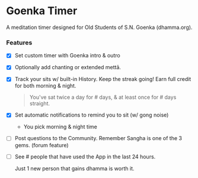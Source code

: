 # Goenka Timer

A meditation timer designed for Old Students of S.N. Goenka (dhamma.org).

### Features

- [x] Set custom timer with Goenka intro & outro

- [x] Optionally add chanting or extended mettā.

- [x] Track your sits w/ built-in History. Keep the streak going!
      Earn full credit for both morning & night.

  > You've sat twice a day for # days,
  > & at least once for # days straight.

- [x] Set automatic notifications to remind you to sit (w/ gong noise)

  - You pick morning & night time

- [ ] Post questions to the Community. Remember Sangha is one of the 3 gems.
      (forum feature)

- [ ] See # people that have used the App in the last 24 hours.

  Just 1 new person that gains dhamma is worth it.
